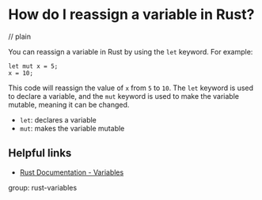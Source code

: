 # How do I reassign a variable in Rust?
// plain

You can reassign a variable in Rust by using the `let` keyword. For example:

```
let mut x = 5;
x = 10;
```

This code will reassign the value of `x` from `5` to `10`. The `let` keyword is used to declare a variable, and the `mut` keyword is used to make the variable mutable, meaning it can be changed.

- `let`: declares a variable
- `mut`: makes the variable mutable

## Helpful links
- [Rust Documentation - Variables](https://doc.rust-lang.org/book/ch03-01-variables-and-mutability.html)

group: rust-variables